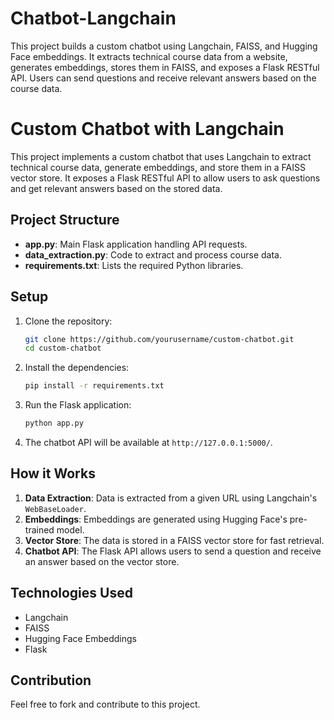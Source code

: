 # Chatbot-Langchain
This project builds a custom chatbot using Langchain, FAISS, and Hugging Face embeddings. It extracts technical course data from a website, generates embeddings, stores them in FAISS, and exposes a Flask RESTful API. Users can send questions and receive relevant answers based on the course data.

# Custom Chatbot with Langchain

This project implements a custom chatbot that uses Langchain to extract technical course data, generate embeddings, and store them in a FAISS vector store. It exposes a Flask RESTful API to allow users to ask questions and get relevant answers based on the stored data.

## Project Structure

- **app.py**: Main Flask application handling API requests.
- **data_extraction.py**: Code to extract and process course data.
- **requirements.txt**: Lists the required Python libraries.

## Setup

1. Clone the repository:
    ```bash
    git clone https://github.com/yourusername/custom-chatbot.git
    cd custom-chatbot
    ```

2. Install the dependencies:
    ```bash
    pip install -r requirements.txt
    ```

3. Run the Flask application:
    ```bash
    python app.py
    ```

4. The chatbot API will be available at `http://127.0.0.1:5000/`.

## How it Works

1. **Data Extraction**: Data is extracted from a given URL using Langchain's `WebBaseLoader`.
2. **Embeddings**: Embeddings are generated using Hugging Face's pre-trained model.
3. **Vector Store**: The data is stored in a FAISS vector store for fast retrieval.
4. **Chatbot API**: The Flask API allows users to send a question and receive an answer based on the vector store.

## Technologies Used

- Langchain
- FAISS
- Hugging Face Embeddings
- Flask

## Contribution

Feel free to fork and contribute to this project.

